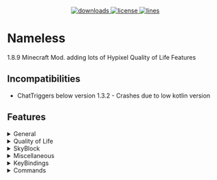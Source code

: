<p align="center">
<a href="https://github.com/HappyAndJust/Nameless/releases" target="_blank">
    <img alt="downloads" src="https://img.shields.io/github/v/release/HappyAndJust/Nameless?color=00FFFF&style=for-the-badge" />
  </a>
<a href="https://github.com/HappyAndJust/Nameless/blob/master/LICENSE">
    <img alt="license" src="https://img.shields.io/github/license/HappyAndJust/Nameless?color=00FFFF&style=for-the-badge">
 </a>
<a href="https://github.com/HappyAndJust/Nameless/">
    <img alt="lines" src="https://img.shields.io/tokei/lines/github/HappyAndJust/Nameless?color=00FFFF&style=for-the-badge">
 </a>
</p>

# Nameless
1.8.9 Minecraft Mod. adding lots of Hypixel Quality of Life Features

## Incompatibilities
- ChatTriggers below version 1.3.2 - Crashes due to low kotlin version

## Features
<details>
  <summary>General</summary>

  - Glow All Players
  - Remove Negative Effects (blindness, nausea)
  - Bedwars ESP
</details>
<details>
  <summary>Quality of Life</summary>

  - Join Hypixel Button in Main Menu
  - Reconnect Button in Disconnect Gui
  - Tab Complete /play commands in hypixel
  - Perspective
  - F5 Fix
  - Murderer Finder
  - Trajectory Preview
  - Show Ping numbers in TabList
  - Guess the Build Helper
  - Party Games Helper
    - Jigsaw Rush
    - RPG-16
    - Animal Slaughter
    - Avalanche
    - Anvil Spleef
    - Spider Maze
    - Dive
    - Workshop
</details>
<details>
  <summary>SkyBlock</summary>

  - Fairy Soul Waypoint
  - Glow Star Dungeon Mobs
</details>
<details>
 <summary>Miscellaneous</summary>

 - Auto Update Checker
 - Hit Delay Fix
 - Stop Log Spamming
 - Change Nickname Color
 - Texture Overlay
</details>
<details>
  <summary>KeyBindings</summary>

  - Open Gui
  - Perspective
  - Freeze FairySoul Paths
  - Ghost Block
</details>
<details>
  <summary>Commands</summary>

 - /currentdata - prints current game of hypixel
 - /reloadtexture - Reload Texture Overlay's texture
 - /fairysoulprofile - handle FairySoul data based on pre-generated profiles
</details>